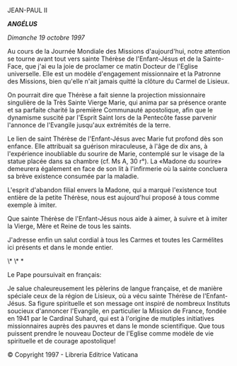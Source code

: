 JEAN-PAUL II

***ANGÉLUS***

*Dimanche 19 octobre 1997*

Au cours de la Journée Mondiale des Missions d'aujourd'hui, notre attention se tourne avant tout vers sainte Thérèse de l'Enfant-Jésus et de la Sainte-Face, que j'ai eu la joie de proclamer ce matin Docteur de l'Eglise universelle. Elle est un modèle d'engagement missionnaire et la Patronne des Missions, bien qu'elle n'ait jamais quitté la clôture du Carmel de Lisieux.

On pourrait dire que Thérèse a fait sienne la projection missionnaire singulière de la Très Sainte Vierge Marie, qui anima par sa présence orante et sa parfaite charité la première Communauté apostolique, afin que le dynamisme suscité par l'Esprit Saint lors de la Pentecôte fasse parvenir l'annonce de l'Evangile jusqu'aux extrémités de la terre.

Le lien de saint Thérèse de l'Enfant-Jésus avec Marie fut profond dès son enfance. Elle attribuait sa guérison miraculeuse, à l'âge de dix ans, à l'expérience inoubliable du sourire de Marie, contemplé sur le visage de la statue placée dans sa chambre (cf. Ms A, 30 r°). La «Madone du sourire» demeurera également en face de son lit à l'infirmerie où la sainte concluera sa brève existence consumée par la maladie.

L'esprit d'abandon filial envers la Madone, qui a marqué l'existence tout entière de la petite Thérèse, nous est aujourd'hui proposé à tous comme exemple à imiter.

Que sainte Thérèse de l'Enfant-Jésus nous aide à aimer, à suivre et à imiter la Vierge, Mère et Reine de tous les saints.

J'adresse enfin un salut cordial à tous les Carmes et toutes les Carmélites ici présents et dans le monde entier.

\\* \\* \*

Le Pape poursuivait en français:

Je salue chaleureusement les pèlerins de langue française, et de manière spéciale ceux de la région de Lisieux, où a vécu sainte Thérèse de l'Enfant-Jésus. Sa figure spirituelle et son message ont inspiré de nombreux Instituts soucieux d'annoncer l'Evangile, en particulier la Mission de France, fondée en 1941 par le Cardinal Suhard, qui est à l'origine de mutiples initiatives missionnaires auprès des pauvres et dans le monde scientifique. Que tous puissent prendre le nouveau Docteur de l'Eglise comme modèle de vie spirituelle et de courage apostolique!

© Copyright 1997 - Libreria Editrice Vaticana